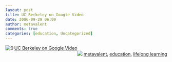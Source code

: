 ```yaml
---
layout: post
title: UC Berkeley on Google Video
date: 2006-09-29 06:09
author: metavalent
comments: true
categories: [education, Uncategorized]
---
```

<!--Lead Photo --><a href="https://video.google.com/ucberkeley.html"><img border="0" align="left" alt="0" src="https://video.google.com/ucb/gv_berkeley-logo.jpg" /></a><!-- Commentary --><a href="https://video.google.com/ucberkeley.html">UC Berkeley on Google Video</a>
<div align="right"><img border="0" src="https://metavalent.info/images/technorati.bug.10x10.jpg" /> <a rel="tag" href="https://technorati.com/tag/metavalent">metavalent</a>, <a rel="tag" href="https://technorati.com/tag/education">education</a>,  <a rel="tag" href="https://technorati.com/tag/lifelong+learning">lifelong learning</a></div>
<!-- //End Tags -->
